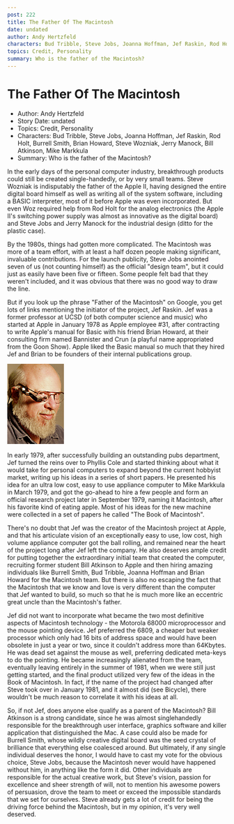 ```yaml
---
post: 222
title: The Father Of The Macintosh
date: undated
author: Andy Hertzfeld
characters: Bud Tribble, Steve Jobs, Joanna Hoffman, Jef Raskin, Rod Holt, Burrell Smith, Brian Howard, Steve Wozniak, Jerry Manock, Bill Atkinson, Mike Markkula
topics: Credit, Personality
summary: Who is the father of the Macintosh?
---
```


# The Father Of The Macintosh
* Author: Andy Hertzfeld
* Story Date: undated
* Topics: Credit, Personality
* Characters: Bud Tribble, Steve Jobs, Joanna Hoffman, Jef Raskin, Rod Holt, Burrell Smith, Brian Howard, Steve Wozniak, Jerry Manock, Bill Atkinson, Mike Markkula
* Summary: Who is the father of the Macintosh?

In the early days of the personal computer industry, breakthrough products could still be created single-handedly, or by very small teams.  Steve Wozniak is indisputably the father of the Apple II, having designed the entire digital board himself as well as writing all of the system software, including a BASIC interpreter, most of it before Apple was even incorporated.  But even Woz required help from Rod Holt for the analog electronics (the Apple II's switching power supply was almost as innovative as the digital board) and Steve Jobs and Jerry Manock for the industrial design (ditto for the plastic case).

By the 1980s, things had gotten more complicated.  The Macintosh was more of a team effort, with at least a half dozen people making significant, invaluable contributions.  For the launch publicity, Steve Jobs anointed seven of us (not counting himself) as the official "design team", but it could just as easily have been five or fifteen.  Some people felt bad that they weren't included, and it was obvious that there was no good way to draw the line.

But if you look up the phrase "Father of the Macintosh" on Google, you get lots of links mentioning the initiator of the project,  Jef Raskin.  Jef was a former professor at UCSD (of both computer science and music) who started at Apple in January 1978 as Apple employee #31, after contracting to write Apple's manual for Basic with his friend Brian Howard, at their consulting firm named Bannister and Crun (a playful name appropriated from the Goon Show).  Apple liked the Basic manual so much that they hired Jef and Brian to be founders of their internal publications group.
 
![photo of Jef Raskin](images/Macintosh/jef.jpg)

In early 1979, after successfully building an outstanding pubs department, Jef turned the reins over to Phyllis Cole and started thinking about what it would take for personal computers to expand beyond the current hobbyist market, writing up his ideas in a series of short papers.  He presented his idea for an ultra low cost, easy to use appliance computer to Mike Markkula in March 1979, and got the go-ahead to hire a few people and form an official research project later in September 1979, naming it Macintosh, after his favorite kind of eating apple.  Most of his ideas for the new machine were collected in a set of papers he called "The Book of Macintosh".

There's no doubt that Jef was the creator of the Macintosh project at Apple, and that his articulate vision of an exceptionally easy to use, low cost, high volume appliance computer got the ball rolling, and remained near the heart of the project long after Jef left the company.  He also deserves ample credit for putting together the extraordinary initial team that created the computer, recruiting former student Bill Atkinson to Apple and then hiring amazing individuals like Burrell Smith, Bud Tribble,  Joanna Hoffman and Brian Howard for the Macintosh team.   But there is also no escaping the fact that the Macintosh that we know and love is very different than the computer that Jef wanted to build, so much so that he is much more like an eccentric great uncle than the Macintosh's father.

Jef did not want to incorporate what became the two most definitive aspects of Macintosh technology - the Motorola 68000 microprocessor and the mouse pointing device.  Jef preferred the 6809, a cheaper but weaker processor which only had 16 bits of address space and would have been obsolete in just a year or two, since it couldn't address more than 64Kbytes.  He was dead set against the mouse as well, preferring dedicated meta-keys to do the pointing.  He became increasingly alienated from the team, eventually leaving entirely in the summer of 1981, when we were still just getting started, and the final product utilized very few of the ideas in the Book of Macintosh.  In fact, if the name of the project had changed after Steve took over in January 1981, and it almost did (see Bicycle), there wouldn't be much reason to correlate it with his ideas at all.

So, if not Jef, does anyone else qualify as a parent of the Macintosh?  Bill Atkinson is a strong candidate, since he was almost singlehandedly responsible for the breakthrough user interface, graphics software and killer application that distinguished the Mac.  A case could also be made for Burrell Smith, whose wildly creative digital board was the seed crystal of brilliance that everything else coalesced around.   But ultimately, if any single individual deserves the honor, I would have to cast my vote for the obvious choice, Steve Jobs, because the Macintosh never would have happened without him, in anything like the form it did.  Other individuals are responsible for the actual creative work, but Steve's vision, passion for excellence and sheer strength of will, not to mention his awesome powers of persuasion, drove the team to meet or exceed the impossible standards that we set for ourselves.  Steve already gets a lot of credit for being the driving force behind the Macintosh, but in my opinion, it's very well deserved.